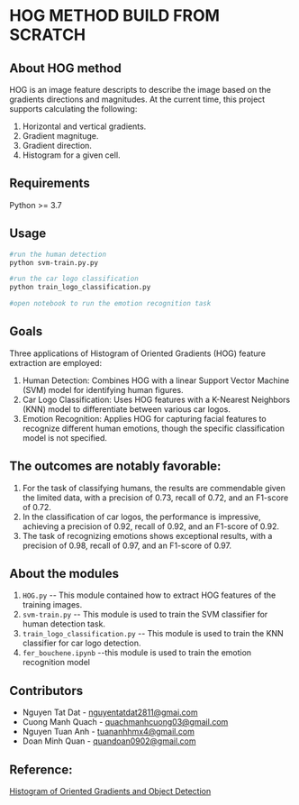 # HOG METHOD BUILD FROM SCRATCH


## About HOG method 
HOG is an image feature descripts to describe the image based on the gradients directions and magnitudes. At the current time, this project supports calculating the following:
1. Horizontal and vertical gradients.
2. Gradient magnituge.
3. Gradient direction.
4. Histogram for a given cell.

## Requirements
Python >= 3.7

## Usage
```bash
#run the human detection
python svm-train.py.py
```

```bash
#run the car logo classification
python train_logo_classification.py
```
 ```bash
#open notebook to run the emotion recognition task
```

## Goals

Three applications of Histogram of Oriented Gradients (HOG) feature extraction are employed:

1. Human Detection: Combines HOG with a linear Support Vector Machine (SVM) model for identifying human figures.
2. Car Logo Classification: Uses HOG features with a K-Nearest Neighbors (KNN) model to differentiate between various car logos.
3. Emotion Recognition: Applies HOG for capturing facial features to recognize different human emotions, though the specific classification model is not specified.

## The outcomes are notably favorable:

1. For the task of classifying humans, the results are commendable given the limited data, with a precision of 0.73, recall of 0.72, and an F1-score of 0.72.
2. In the classification of car logos, the performance is impressive, achieving a precision of 0.92, recall of 0.92, and an F1-score of 0.92.
3. The task of recognizing emotions shows exceptional results, with a precision of 0.98, recall of 0.97, and an F1-score of 0.97.

## About the modules
1. `HOG.py` -- This module contained how to extract HOG features of the training images.
2. `svm-train.py` -- This module is used to train the SVM classifier for human detection task.
3. `train_logo_classification.py` -- This module is used to train the KNN classifier for car logo detection.
4. `fer_bouchene.ipynb` --this module is used to train the emotion recognition model

## Contributors
- Nguyen Tat Dat - <nguyentatdat2811@gmai.com>
- Cuong Manh Quach - <quachmanhcuong03@gmail.com>
- Nguyen Tuan Anh  - <tuananhhmx4@gmail.com>
- Doan Minh Quan - <quandoan0902@gmail.com>

## Reference:
[Histogram of Oriented Gradients and Object Detection](http://www.pyimagesearch.com/2014/11/10/histogram-oriented-gradients-object-detection/)



